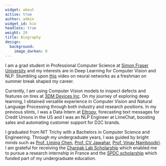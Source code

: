 ```yaml
---
widget: about
active: true
author: admin
widget_id: bio
headless: true
weight: 20
title: Biography
design:
  background:
    image_darken: 0
---
```

I am a grad student in Professional Computer Science at [Simon Fraser University](https://www.sfu.ca/) and my interests are in Deep Learning for Computer Vision and NLP. Stumbling upon [this](https://www.youtube.com/watch?v=aircAruvnKk) video on neural networks as a freshman on summer break shaped my career. 

Currently, I am using Computer Vision models to inspect defects and features on tires at [3DM Devices Inc](https://www.3dm.com/). On my journey of exploring deep learning, I obtained versatile experience in Computer Vision and Natural Language Processing through both industry and research positions. In my previous stints, I was a Data Intern at [Eltropy](https://eltropy.com/), forecasting text messages for Credit Unions in the US and I was an NLP Engineer at LimeChat, boosting sales and automating customer support for D2C brands.

I graduated from NIT Trichy with a Bachelors in Computer Science and Engineering. Through my undergraduate years, I was guided by bright minds such as [Prof. Liming Chen](https://sites.google.com/view/limingchen/accueil), [Prof. CV Jawahar](https://faculty.iiit.ac.in/~jawahar/), [Prof. Vinay Namboodiri](https://vinaypn.github.io/). I am grateful for receiving the [Charpak Lab Scholarship](https://www.inde.campusfrance.org/charpak-lab-scholarship) which enabled me to pursue a research internship in France and the [SPDC scholarship](https://mea.gov.in/spdc.htm) which funded part of my undergraduate education.
